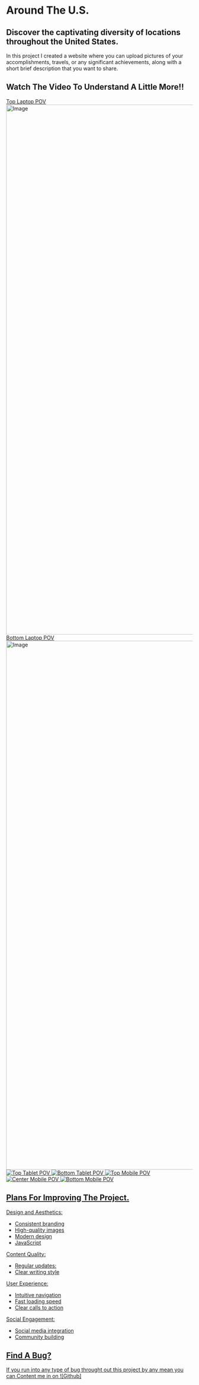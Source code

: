 # Around The U.S.

## Discover the captivating diversity of locations throughout the United States.

In this project I created a website where you can upload pictures of your accomplishments, travels, or any significant
achievements, along with a short brief description that you want to share.

## Watch The Video To Understand A Little More!!

<a href="h">

Top Laptop POV <img width="1427" alt="Image" src="https://github.com/user-attachments/assets/3b3188dc-d60c-47e5-97a5-8943f858f683" />
Bottom Laptop POV <img width="1424" alt="Image" src="https://github.com/user-attachments/assets/8c6a75f5-05a7-4fe2-a0cb-46e8fb6e7f36" />
![Top Tablet POV](tabletpov.png)
![Bottom Tablet POV](tabletpovb.png)
![Top Mobile POV](Mobilepov.png)
![Center Mobile POV](Mobilepovc.png)
![Bottom Mobile POV](mobilepovb.png)

## Plans For Improving The Project.

Design and Aesthetics:

- Consistent branding
- High-quality images
- Modern design
- JavaScript

Content Quality:

- Regular updates:
- Clear writing style

User Experience:

- Intuitive navigation
- Fast loading speed
- Clear calls to action

Social Engagement:

- Social media integration
- Community building

## Find A Bug?

If you run into any type of bug throught out this project by any mean you can Content me in on ![Github] <a href="https://github.com/Carlitos-878/se_project_aroundtheus" >
